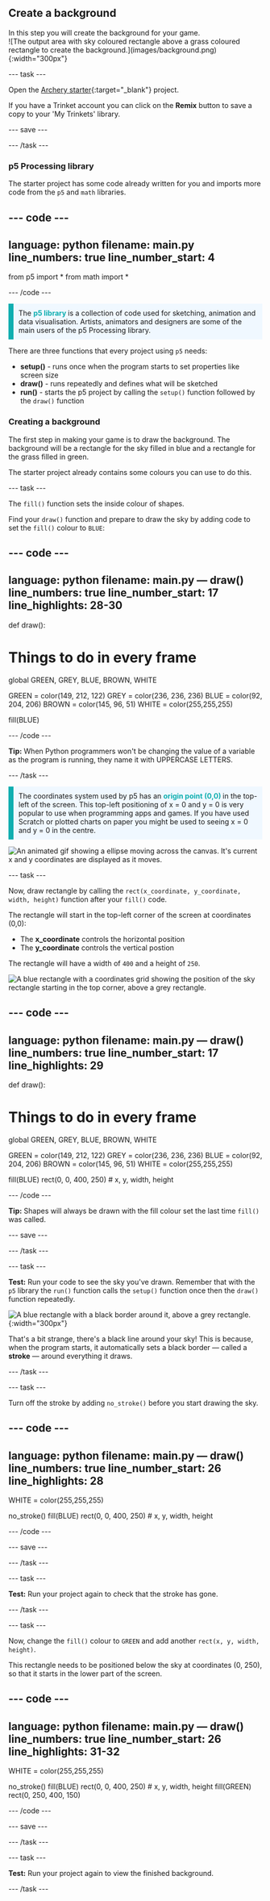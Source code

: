 ## Create a background

<div style="display: flex; flex-wrap: wrap">
<div style="flex-basis: 200px; flex-grow: 1; margin-right: 15px;">
In this step you will create the background for your game.
</div>
<div>
![The output area with sky coloured rectangle above a grass coloured rectangle to create the background.](images/background.png){:width="300px"}
</div>
</div>

--- task ---

Open the [Archery starter](https://trinket.io/python/bbcc44911d){:target="_blank"} project. 

If you have a Trinket account you can click on the **Remix** button to save a copy to your 'My Trinkets' library.

--- save ---

--- /task ---

### p5 Processing library

The starter project has some code already written for you and imports more code from the `p5` and `math` libraries. 

--- code ---
---
language: python
filename: main.py
line_numbers: true
line_number_start: 4
---

from p5 import *
from math import *

--- /code ---

<p style="border-left: solid; border-width:10px; border-color: #0faeb0; background-color: aliceblue; padding: 10px;">
The <span style="color: #0faeb0; font-weight: bold;"> p5 library </span> is a collection of code used for sketching, animation and data visualisation. Artists, animators and designers are some of the main users of the p5 Processing library.  
</p>

There are three functions that every project using `p5` needs:
+ **setup()** - runs once when the program starts to set properties like screen size  
+ **draw()** - runs repeatedly and defines what will be sketched
+ **run()** - starts the p5 project by calling the `setup()` function followed by the `draw()` function

### Creating a background

The first step in making your game is to draw the background. The background will be a rectangle for the sky filled in blue and a rectangle for the grass filled in green. 

The starter project already contains some colours you can use to do this. 

--- task ---

The `fill()` function sets the inside colour of shapes. 

Find your `draw()` function and prepare to draw the sky by adding code to set the `fill()` colour to `BLUE`:

--- code ---
---
language: python
filename: main.py — draw()
line_numbers: true
line_number_start: 17
line_highlights: 28-30
---
def draw():
  # Things to do in every frame
  
  global GREEN, GREY, BLUE, BROWN, WHITE
  
  GREEN = color(149, 212, 122)
  GREY = color(236, 236, 236)
  BLUE = color(92, 204, 206)
  BROWN = color(145, 96, 51)
  WHITE = color(255,255,255)
  
  fill(BLUE)


--- /code ---

**Tip:** When Python programmers won't be changing the value of a variable as the program is running, they name it with UPPERCASE LETTERS.

--- /task ---

<p style="border-left: solid; border-width:10px; border-color: #0faeb0; background-color: aliceblue; padding: 10px;">
The coordinates system used by p5 has an <span style="color: #0faeb0; font-weight: bold;"> origin point (0,0) </span> in the top-left of the screen. This top-left positioning of x = 0 and y = 0 is very popular to use when programming apps and games. If you have used Scratch or plotted charts on paper you might be used to seeing x = 0 and y = 0 in the centre. 
</p>

![An animated gif showing a ellipse moving across the canvas. It's current x and y coordinates are displayed as it moves.](images/coords_animation.gif)


--- task ---

Now, draw rectangle by calling the `rect(x_coordinate, y_coordinate, width, height)` function after your `fill()` code.

The rectangle will start in the top-left corner of the screen at coordinates (0,0): 
+ The **x_coordinate** controls the horizontal position 
+ The **y_coordinate** controls the vertical postion 

The rectangle will have a width of `400` and a height of `250`.

![A blue rectangle with a coordinates grid showing the position of the sky rectangle starting in the top corner, above a grey rectangle.](images/sky_coords.png)

--- code ---
---
language: python
filename: main.py — draw()
line_numbers: true
line_number_start: 17 
line_highlights: 29
---
def draw():
  # Things to do in every frame
  
  global GREEN, GREY, BLUE, BROWN, WHITE
  
  GREEN = color(149, 212, 122)
  GREY = color(236, 236, 236)
  BLUE = color(92, 204, 206)
  BROWN = color(145, 96, 51)
  WHITE = color(255,255,255)
  
  fill(BLUE)
  rect(0, 0, 400, 250) # x, y, width, height


--- /code ---

**Tip:** Shapes will always be drawn with the fill colour set the last time `fill()` was called.

--- save ---

--- /task ---

--- task ---

**Test:** Run your code to see the sky you've drawn. Remember that with the `p5` library the `run()` function calls the `setup()` function once then the `draw()` function repeatedly.  

![A blue rectangle with a black border around it, above a grey rectangle.](images/sky_stroke.png){:width="300px"}

That's a bit strange, there's a black line around your sky! This is because, when the program starts, it automatically sets a black border — called a **stroke** — around everything it draws.

--- /task ---

--- task ---

Turn off the stroke by adding `no_stroke()` before you start drawing the sky.

--- code ---
---
language: python
filename: main.py — draw()
line_numbers: true
line_number_start: 26
line_highlights: 28
---
  WHITE = color(255,255,255)

  no_stroke()
  fill(BLUE)
  rect(0, 0, 400, 250) # x, y, width, height


--- /code ---

--- save ---

--- /task ---

--- task ---

**Test:** Run your project again to check that the stroke has gone.

--- /task ---

--- task ---

Now, change the `fill()` colour to `GREEN` and add another `rect(x, y, width, height)`. 

This rectangle needs to be positioned below the sky at coordinates (0, 250), so that it starts in the lower part of the screen.

--- code ---
---
language: python
filename: main.py — draw()
line_numbers: true
line_number_start: 26
line_highlights: 31-32
---
  WHITE = color(255,255,255)
  
  no_stroke()
  fill(BLUE)
  rect(0, 0, 400, 250) # x, y, width, height
  fill(GREEN)
  rect(0, 250, 400, 150)


--- /code ---

--- save ---

--- /task ---

--- task ---

**Test:** Run your project again to view the finished background.

--- /task ---
